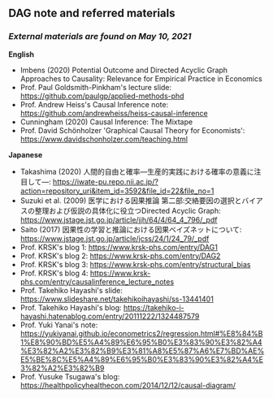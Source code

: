 ## DAG note and referred materials
### *External materials are found on May 10, 2021*

**English**
- Imbens (2020) Potential Outcome and Directed Acyclic Graph Approaches to Causality: Relevance for Empirical Practice in Economics
- Prof. Paul Goldsmith-Pinkham's lecture slide: https://github.com/paulgp/applied-methods-phd
- Prof. Andrew Heiss's Causal Inference note: https://github.com/andrewheiss/heiss-causal-inference
- Cunningham (2020) Causal Inference: The Mixtape
- Prof. David Schönholzer 'Graphical Causal Theory for Economists': https://www.davidschonholzer.com/teaching.html

**Japanese**
- Takashima (2020) 人間的自由と確率―生産的実践における確率の意義に注目して―: https://iwate-pu.repo.nii.ac.jp/?action=repository_uri&item_id=3592&file_id=22&file_no=1
- Suzuki et al. (2009) 医学における因果推論 第二部:交絡要因の選択とバイアスの整理および仮説の具体化に役立つDirected Acyclic Graph: https://www.jstage.jst.go.jp/article/jjh/64/4/64_4_796/_pdf
- Saito (2017) 因果性の学習と推論における因果ベイズネットについて: https://www.jstage.jst.go.jp/article/jcss/24/1/24_79/_pdf
- Prof. KRSK's blog 1: https://www.krsk-phs.com/entry/DAG1
- Prof. KRSK's blog 2: https://www.krsk-phs.com/entry/DAG2
- Prof. KRSK's blog 3: https://www.krsk-phs.com/entry/structural_bias
- Prof. KRSK's blog 4: https://www.krsk-phs.com/entry/causalinference_lecture_notes
- Prof. Takehiko Hayashi's slide: https://www.slideshare.net/takehikoihayashi/ss-13441401
- Prof. Takehiko Hayashi's blog: https://takehiko-i-hayashi.hatenablog.com/entry/20111222/1324487579
- Prof. Yuki Yanai's note: https://yukiyanai.github.io/econometrics2/regression.html#%E8%84%B1%E8%90%BD%E5%A4%89%E6%95%B0%E3%83%90%E3%82%A4%E3%82%A2%E3%82%B9%E3%81%A8%E5%87%A6%E7%BD%AE%E5%BE%8C%E5%A4%89%E6%95%B0%E3%83%90%E3%82%A4%E3%82%A2%E3%82%B9
- Prof. Yusuke Tsugawa's blog: https://healthpolicyhealthecon.com/2014/12/12/causal-diagram/
